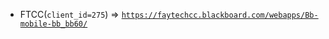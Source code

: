  - FTCC(`client_id=275`) => [`https://faytechcc.blackboard.com/webapps/Bb-mobile-bb_bb60/`](https://faytechcc.blackboard.com/webapps/Bb-mobile-bb_bb60/)
